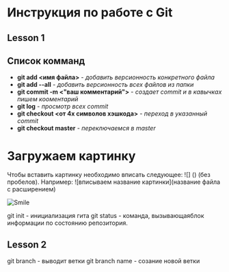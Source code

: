 # Инструкция по работе с Git

## Lesson 1
## Список комманд
* **git add <имя файла>**  - *добавить версионность конкретного файла*
* **git add --all** - *добавить версионность всех файлов из папки*
* **git commit -m <"ваш комментарий">** - *создает commit и в кавычках пишем кооментарий*
* **git log** - *просмотр всех commit*
* **git checkout <от 4х символов хэшкода>** - *переход в указанный commit*
* **git checkout master** - *переключаемся в master*
# Загружаем картинку
Чтобы вставить картинку необходимо вписать следующее: ![] () (без пробелов). Например: ![вписываем название картинки](название файла с расширением) 

![Smile](Smile.jpg)

git init - инициализация гита
git status - команда, вызывающаяблок информации по состоянию репозитория.
## Lesson 2
git branch - выводит ветки
git branch name - созание новой ветки